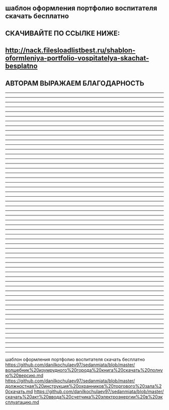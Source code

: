 шаблон оформления портфолио воспитателя скачать бесплатно
--------------------------------------------------
СКАЧИВАЙТЕ ПО ССЫЛКЕ НИЖЕ:
--------------------------------------------------
http://nack.filesloadlistbest.ru/shablon-oformleniya-portfolio-vospitatelya-skachat-besplatno
--------------------------------------------------
АВТОРАМ ВЫРАЖАЕМ БЛАГОДАРНОСТЬ
--------------------------------------------------
--------------------------------------------------
--------------------------------------------------
--------------------------------------------------
--------------------------------------------------
--------------------------------------------------
--------------------------------------------------
--------------------------------------------------
--------------------------------------------------
--------------------------------------------------
--------------------------------------------------
--------------------------------------------------
--------------------------------------------------
--------------------------------------------------
--------------------------------------------------
--------------------------------------------------
--------------------------------------------------
--------------------------------------------------
--------------------------------------------------
--------------------------------------------------
--------------------------------------------------
--------------------------------------------------
--------------------------------------------------
--------------------------------------------------
--------------------------------------------------
--------------------------------------------------
--------------------------------------------------
--------------------------------------------------
--------------------------------------------------
--------------------------------------------------
--------------------------------------------------
--------------------------------------------------
--------------------------------------------------
--------------------------------------------------
--------------------------------------------------
--------------------------------------------------
--------------------------------------------------
--------------------------------------------------
--------------------------------------------------
--------------------------------------------------
--------------------------------------------------
--------------------------------------------------
--------------------------------------------------
--------------------------------------------------
--------------------------------------------------
--------------------------------------------------
--------------------------------------------------
--------------------------------------------------
--------------------------------------------------
--------------------------------------------------
--------------------------------------------------
--------------------------------------------------
--------------------------------------------------
--------------------------------------------------
--------------------------------------------------
--------------------------------------------------
--------------------------------------------------
шаблон оформления портфолио воспитателя скачать бесплатно 
https://github.com/danilkochulaev97/sedanmiata/blob/master/волшебник%20изумрудного%20города%20книга%20скачать%20полную%20версию.md
https://github.com/danilkochulaev97/sedanmiata/blob/master/должностная%20инструкция%20охранников%20торгового%20зала%20скачать.md
https://github.com/danilkochulaev97/sedanmiata/blob/master/скачать%20акт%20ввода%20счетчика%20электроэнергии%20в%20эксплуатацию.md